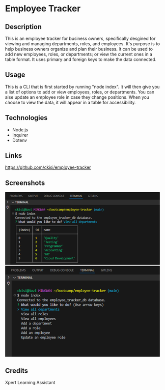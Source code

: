 # Employee Tracker

## Description
This is an employee tracker for business owners, specifically desgined for viewing and managing departments, roles, and employees. It's purpose is to help business owners organize and plan their business. It can be used to add new employees, roles, or departments; or view the current ones in a table format. It uses primary and foreign keys to make the data connected.

## Usage
This is a CLI that is first started by running "node index". It will then give you a list of options to add or view employees, roles, or departments. You can alse update an employee role in case they change positions. When you choose to view the data, it will appear in a table for accessibility.

## Technologies
- Node.js
- Inquirer
- Dotenv

## Links
https://github.com/ckisi/employee-tracker

## Screenshots
![](./assets/employeetrackerss1.png)
![](./assets/employeetrackerss2.png)

## Credits
Xpert Learning Assistant
